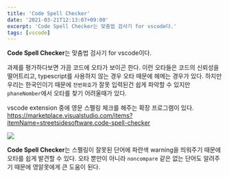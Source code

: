 ```yaml
---
title: 'Code Spell Checker'
date: '2021-03-21T12:13:07+09:00'
excerpt: 'Code Spell Checker는 맞춤법 검사기 for vscode다.'
tags: [vscode]
---
```


**Code Spell Checker**는 맞춤법 검사기 for vscode이다.

과제를 평가하다보면 가끔 코드에 오타가 보이곤 한다. 이런 오타들은 코드의 신뢰성을 떨어트리고, typescript를 사용하지 않는 경우 오타 때문에 헤메는 경우가 있다. 하지만 우리는 한국인이기 때문에 `전번화호`가 잘못 입력된건 쉽게 파악할 수 있지만 `phaneNomber`에서 오타를 찾기 어려울때가 있다.

vscode extension 중에 영문 스펠링 체크를 해주는 확장 프로그램이 있다.
https://marketplace.visualstudio.com/items?itemName=streetsidesoftware.code-spell-checker

![](https://raw.githubusercontent.com/streetsidesoftware/vscode-spell-checker/master/packages/client/images/example.gif)

**Code Spell Checker**는 스펠링이 잘못된 단어에 파란색 warning을 띄워주기 때문에 오타를 쉽게 발견할 수 있다. 오타 뿐만이 아니라 `noncompare` 같은 없는 단어도 알려주기 때문에 영알못에게 큰 도움이 된다.
